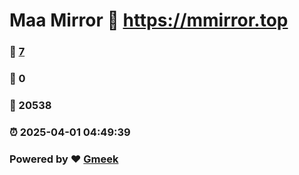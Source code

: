 # Maa Mirror :link: https://mmirror.top 
### :page_facing_up: [7](https://mmirror.top/tag.html) 
### :speech_balloon: 0 
### :hibiscus: 20538 
### :alarm_clock: 2025-04-01 04:49:39 
### Powered by :heart: [Gmeek](https://github.com/Meekdai/Gmeek)
